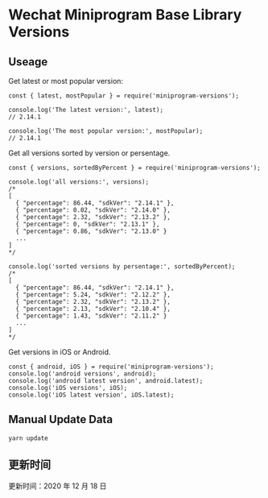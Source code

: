 
# Wechat Miniprogram Base Library Versions

## Useage

Get latest or most popular version:

```;
const { latest, mostPopular } = require('miniprogram-versions');

console.log('The latest version:', latest);
// 2.14.1

console.log('The most popular version:', mostPopular);
// 2.14.1

```

Get all versions sorted by version or persentage.

```
const { versions, sortedByPercent } = require('miniprogram-versions');

console.log('all versions:', versions);
/*
[
  { "percentage": 86.44, "sdkVer": "2.14.1" },
  { "percentage": 0.02, "sdkVer": "2.14.0" },
  { "percentage": 2.32, "sdkVer": "2.13.2" },
  { "percentage": 0, "sdkVer": "2.13.1" },
  { "percentage": 0.86, "sdkVer": "2.13.0" }
  ...
]
*/

console.log('sorted versions by persentage:', sortedByPercent);
/*
[
  { "percentage": 86.44, "sdkVer": "2.14.1" },
  { "percentage": 5.24, "sdkVer": "2.12.2" },
  { "percentage": 2.32, "sdkVer": "2.13.2" },
  { "percentage": 2.13, "sdkVer": "2.10.4" },
  { "percentage": 1.43, "sdkVer": "2.11.2" }
  ...
]
*/
```

Get versions in iOS or Android.

```
const { android, iOS } = require('miniprogram-versions');
console.log('android versions', android);
console.log('android latest version', android.latest);
console.log('iOS versions', iOS);
console.log('iOS latest version', iOS.latest);
```

## Manual Update Data

```
yarn update
```

## 更新时间

更新时间：2020 年 12 月 18 日
